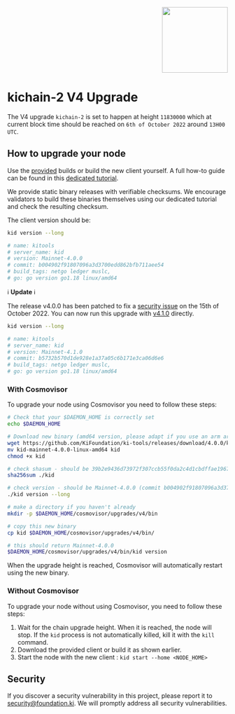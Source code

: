 <p align="right">
    <img width=150px src="https://wallet-testnet.blockchain.ki/static/img/icons/ki-chain.png" />
</p>

# kichain-2 V4 Upgrade

The V4 upgrade `kichain-2` is set to happen at height `11830000` which at current block time should be reached on `6th of October 2022` around `13H00 UTC`.

## How to upgrade your node

Use the [provided](https://github.com/KiFoundation/ki-tools/releases/tag/4.0.0) builds or build the new client yourself. A full how-to guide can be found in this [dedicated tutorial](https://github.com/KiFoundation/ki-tools#readme).

We provide static binary releases with verifiable checksums. We encourage validators to build these binaries themselves using our dedicated tutorial and check the resulting checksum.

The client version should be:
```bash
kid version --long

# name: kitools
# server_name: kid
# version: Mainnet-4.0.0
# commit: b004902f91807096a3d3700edd862bfb711aee54
# build_tags: netgo ledger muslc,
# go: go version go1.18 linux/amd64
```

ℹ️ **Update** ℹ️

The release v4.0.0 has been patched to fix a [security issue](https://forum.cosmos.network/t/ibc-security-advisory-dragonberry/7702) on the 15th of October 2022. You can now run this upgrade with [v4.1.0](https://github.com/KiFoundation/ki-tools/releases/tag/4.1.0) directly.

```bash
kid version --long

# name: kitools
# server_name: kid
# version: Mainnet-4.1.0
# commit: b5732b570d1de928e1a37a05c6b171e3ca06d6e6
# build_tags: netgo ledger muslc,
# go: go version go1.18 linux/amd64
```


### With Cosmovisor
To upgrade your node using Cosmovisor you need to follow these steps:

```bash
# Check that your $DAEMON_HOME is correctly set
echo $DAEMON_HOME

# Download new binary (amd64 version, please adapt if you use an arm arch)
wget https://github.com/KiFoundation/ki-tools/releases/download/4.0.0/kid-mainnet-4.0.0-linux-amd64
mv kid-mainnet-4.0.0-linux-amd64 kid
chmod +x kid

# check shasum - should be 39b2e9436d73972f307ccb55f0da2c4d1cbdffae19674b99244c7175db24ae1b
sha256sum ./kid

# check version - should be Mainnet-4.0.0 (commit b004902f91807096a3d3700edd862bfb711aee54)
./kid version --long

# make a directory if you haven't already
mkdir -p $DAEMON_HOME/cosmovisor/upgrades/v4/bin

# copy this new binary
cp kid $DAEMON_HOME/cosmovisor/upgrades/v4/bin/

# this should return Mainnet-4.0.0
$DAEMON_HOME/cosmovisor/upgrades/v4/bin/kid version
```

When the upgrade height is reached, Cosmovisor will automatically restart using the new binary.

### Without Cosmovisor
To upgrade your node without using Cosmovisor,  you need to follow these steps:
1. Wait for the chain upgrade height. When it is reached, the node will stop. If the `kid` process is not automatically killed, kill it with the `kill` command.
2. Download the provided client or build it as shown earlier.
3. Start the node with the new client : `kid start --home <NODE_HOME>`

## Security

If you discover a security vulnerability in this project, please report it to security@foundation.ki. We will promptly address all security vulnerabilities.
